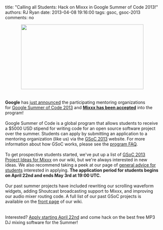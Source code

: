 title: "Calling all Students: Hack on Mixxx in Google Summer of Code 2013!"
authors: RJ Ryan
date: 2013-04-08 19:16:00
tags: gsoc, gsoc-2013
comments: no

<div class="separator" style="clear: both; text-align: center;"></div><div class="separator" style="clear: both; text-align: center;"><a href="{static}/images/news/image00.jpg" imageanchor="1" style="margin-left: 1em; margin-right: 1em;"><img border="0" height="211" src="{static}/images/news/image00.jpg" width="400" /></a></div><div class="separator" style="clear: both; text-align: center;"><br /></div><span style="font-weight: bold;"><br /></span><span style="font-weight: bold;">Google</span>&nbsp;has&nbsp;<a href="http://google-opensource.blogspot.com/2013/04/mentoring-organizations-for-google.html">just announced</a>&nbsp;the participating mentoring organizations for&nbsp;<a href="http://www.google-melange.com/gsoc/homepage/google/gsoc2013">Google Summer of Code 2013</a>&nbsp;and&nbsp;<b><a href="http://www.google-melange.com/gsoc/org/google/gsoc2013/mixxx">Mixxx&nbsp;has been accepted</a></b>&nbsp;into the program!<br /><br />Google Summer of Code is a global program that allows students to receive a $5000 USD stipend for writing code for an open source software project over the summer. Students can apply by submitting an application to a mentoring organization (like us) via the&nbsp;<a href="http://www.google-melange.com/gsoc/homepage/google/gsoc2013">GSoC 2013</a>&nbsp;website. For more information about how GSoC works, please see the&nbsp;<a href="http://www.google-melange.com/gsoc/document/show/gsoc_program/google/gsoc2013/help_page">program FAQ</a>.<br /><br />To get prospective students started, we've put up a list of&nbsp;<a href="https://github.com/mixxxdj/mixxx/wiki/gsoc2013ideas">GSoC 2013 Project Ideas for Mixxx</a>&nbsp;on our wiki, but we're always interested in new ideas. We also recommend taking a peek at our page of&nbsp;<a href="https://github.com/mixxxdj/mixxx/wiki/gsocadvice">general advice for students</a>&nbsp;interested in applying.&nbsp;<b>The application period for students begins on April 22nd and ends May 3rd at 19:00 UTC.&nbsp;</b><br /><br />Our past summer projects have included rewriting our scrolling waveform widgets, adding Shoutcast broadcasting support to Mixxx, and improving our audio mixer routing code. A full list of our past GSoC projects is available on the&nbsp;<a href="https://github.com/mixxxdj/mixxx/wiki#google_summer_of_code">front page</a>&nbsp;of our wiki.<br /><br /><br />Interested?&nbsp;<a href="http://www.google-melange.com/gsoc/org/google/gsoc2013/mixxx">Apply starting April 22nd</a>&nbsp;and come hack on the best free MP3 DJ mixing software for the Summer!<br /><div><br /></div><div></div>
